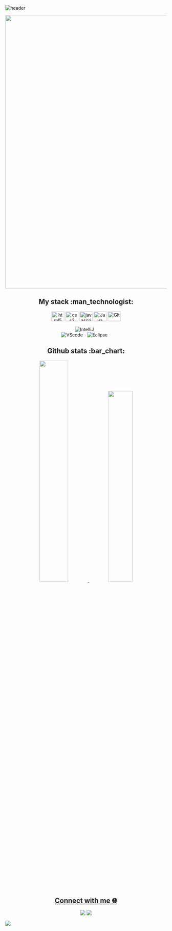 ![header](https://capsule-render.vercel.app/api?type=rect&color=0:ACC6E7,25:4FC0E7,50:2766D2,75:162937,100:0B0E0E&height=60&text=Hey,%20I'm%20Renato%20Nunes!&animation=fadeIn&fontColor=ffffff&fontSize=25&fontAlign=50&fontAlignY=55)

<div align="center">
<img src="https://github.com/renatonunesan/renatonunesan/assets/153360955/eb3ca7c5-e54f-49d4-83f9-871faa66e132" width="850px"/>
</div>

</div>

<h2 align="center">My stack :man_technologist:</h2>

<div align="center">
  <div>
  <img align="center" alt="html5" height="30" width="40" src="https://cdn.jsdelivr.net/gh/devicons/devicon/icons/html5/html5-original.svg">
  <img align="center" alt="css3" height="30" width="40" src="https://cdn.jsdelivr.net/gh/devicons/devicon/icons/css3/css3-original.svg">
  <img align="center" alt="javascript" height="30" width="40" src="https://cdn.jsdelivr.net/gh/devicons/devicon/icons/javascript/javascript-original.svg">
  <img align="center" alt="Java"  height="30" width="40" src="https://cdn.jsdelivr.net/gh/devicons/devicon/icons/java/java-original.svg">
  <img align="center" alt="Git" height="30" width="40" src="https://cdn.jsdelivr.net/gh/devicons/devicon/icons/git/git-original.svg">
  <br />
  <br />
  <img alt="IntelliJ" style="padding-right:10px;" src="https://img.shields.io/badge/IntelliJ_IDEA-000000.svg?style=for-the-badge&logo=intellij-idea&logoColor=white"/>
   <br />
   <img alt="VScode" style="padding-right:10px;" src="https://img.shields.io/badge/Visual_Studio_Code-0078D4?style=for-the-badge&logo=visual%20studio%20code&logoColor=white"/> 
  <img alt="Eclipse" style="padding-right:10px;" src="https://img.shields.io/badge/Eclipse-2C2255?style=for-the-badge&logo=eclipse&logoColor=white"/> 
  <br />
  
</div>

<h2 align="center">Github stats :bar_chart:</h2>

<div align="center">
  <a href="https://github.com/renatonunesan">
   <img width="42%" src="https://github-readme-stats.vercel.app/api?username=renatonunesan&bg_color=0f141e&text_color=003264&title_color=50c5e8&layout=compact&theme=algolia&langs_count=7&hide_border=true"/>
   <img width="39%" src="https://github-readme-stats.vercel.app/api/top-langs/?username=renatonunesan&bg_color=0f141e&text_color=003264&title_color=50c5e8&layout=compact&theme=algolia&langs_count=7&hide_border=true"/>

<h2 align="center">Connect with me 🌐 </h2>

<div> 

  <a href="https://www.linkedin.com/in/renatonunesan/" target="_blank"><img src="https://img.shields.io/badge/LinkedIn-0077B5?style=for-the-badge&logo=linkedin&logoColor=white" target="_blank"></a> 
<a href ="mailto:renatonunesan@gmail.com"><img src="https://img.shields.io/badge/Gmail-D14836?style=for-the-badge&logo=gmail&logoColor=white" target="_blank"></a> 
  
</div>
   
<p align="left">
<img src="https://capsule-render.vercel.app/api?type=waving&color=0:ACC6E7,25:4FC0E7,50:2766D2,75:162937,100:0B0E0E&reversal=true&height=100&section=footer"/>
</p>

